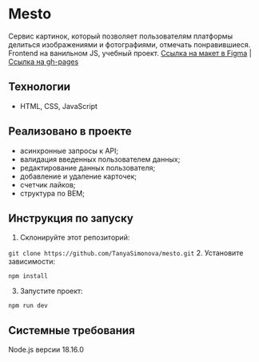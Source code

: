 # Mesto

Сервис картинок, который позволяет пользователям платформы делиться изображениями и фотографиями, отмечать понравившиеся. Frontend на ванильном JS, учебный проект.
[Ссылка на макет в Figma](https://www.figma.com/file/2cn9N9jSkmxD84oJik7xL7/JavaScript.-Sprint-4?type=design&node-id=28212-155&mode=design&t=2OYRXx1strboqa9m-0) | [Ссылка на gh-pages](https://tanyasimonova.github.io/mesto/)

## Технологии

* HTML, CSS, JavaScript

## Реализовано в проекте

* асинхронные запросы к API;
* валидация введенных пользователем данных;
* редактирование данных пользователя;
* добавление и удаление карточек;
* счетчик лайков;
* структура по BEM;

## Инструкция по запуску

1. Склонируйте этот репозиторий:

``
git clone https://github.com/TanyaSimonova/mesto.git
``
2. Установите зависимости:

``
npm install
``

3. Запустите проект:

``
npm run dev
``

## Системные требования

Node.js версии 18.16.0